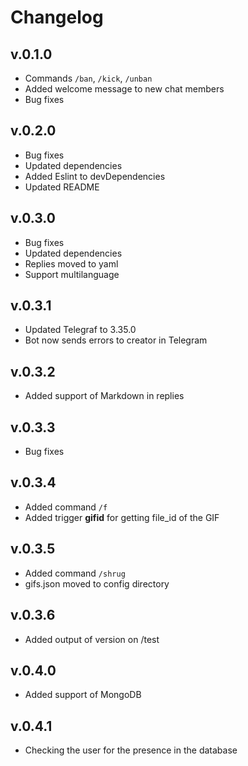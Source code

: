 # Changelog

## v.0.1.0

- Commands `/ban`, `/kick`, `/unban`
- Added welcome message to new chat members
- Bug fixes

## v.0.2.0

- Bug fixes
- Updated dependencies
- Added Eslint to devDependencies
- Updated README

## v.0.3.0

- Bug fixes
- Updated dependencies
- Replies moved to yaml
- Support multilanguage

## v.0.3.1

- Updated Telegraf to 3.35.0
- Bot now sends errors to creator in Telegram

## v.0.3.2

- Added support of Markdown in replies

## v.0.3.3

- Bug fixes

## v.0.3.4

- Added command `/f`
- Added trigger **gifid** for getting file_id of the GIF

## v.0.3.5

- Added command `/shrug`
- gifs.json moved to config directory

## v.0.3.6

- Added output of version on /test

## v.0.4.0

- Added support of MongoDB

## v.0.4.1

- Checking the user for the presence in the database
